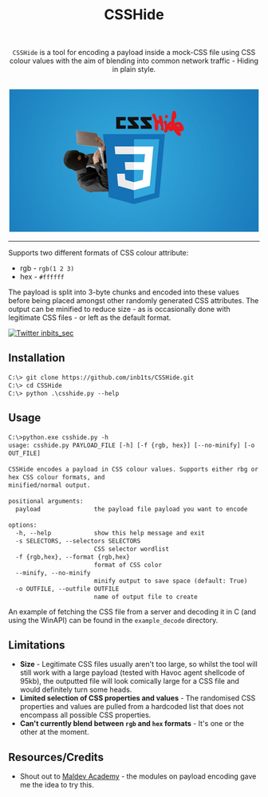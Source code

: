 
<div align="center">

# **CSSHide**

<br />

`CSSHide` is a tool for encoding a payload inside a mock-CSS file using CSS colour values with the aim of blending into common network traffic - Hiding in plain style.

<br />

<img src=./images/CSSHide_logo.png >
<br>
</div>
<hr />

Supports two different formats of CSS colour attribute:

- rgb - `rgb(1 2 3)`
- hex - `#ffffff`

The payload is split into 3-byte chunks and encoded into these values before being placed amongst other randomly generated CSS attributes. The output can be minified to reduce size - as is occasionally done with legitimate CSS files - or left as the default format.


[![Twitter inbits_sec](https://badgen.net/badge/icon/twitter?icon=twitter&label)](https://twitter.com/inbits_sec)

## **Installation**

```
C:\> git clone https://github.com/inb1ts/CSSHide.git
C:\> cd CSSHide
C:\> python .\csshide.py --help
```

## **Usage**

```
C:\>python.exe csshide.py -h
usage: csshide.py PAYLOAD_FILE [-h] [-f {rgb, hex}] [--no-minify] [-o OUT_FILE]

CSSHide encodes a payload in CSS colour values. Supports either rbg or hex CSS colour formats, and
minified/normal output.

positional arguments:
  payload               the payload file payload you want to encode

options:
  -h, --help            show this help message and exit
  -s SELECTORS, --selectors SELECTORS
                        CSS selector wordlist
  -f {rgb,hex}, --format {rgb,hex}
                        format of CSS color
  --minify, --no-minify
                        minify output to save space (default: True)
  -o OUTFILE, --outfile OUTFILE
                        name of output file to create
```

An example of fetching the CSS file from a server and decoding it in C (and using the WinAPI) can be found in the `example_decode` directory.

## **Limitations**

- **Size** - Legitimate CSS files usually aren't too large, so whilst the tool will still work with a large payload (tested with Havoc agent shellcode of 95kb), the outputted file will look comically large for a CSS file and would definitely turn some heads. 
- **Limited selection of CSS properties and values** - The randomised CSS properties and values are pulled from a hardcoded list that does not encompass all possible CSS properties.
- **Can't currently blend between `rgb` and `hex` formats** - It's one or the other at the moment.

## **Resources/Credits**

- Shout out to [Maldev Academy](https://maldevacademy.com) - the modules on payload encoding gave me the idea to try this.